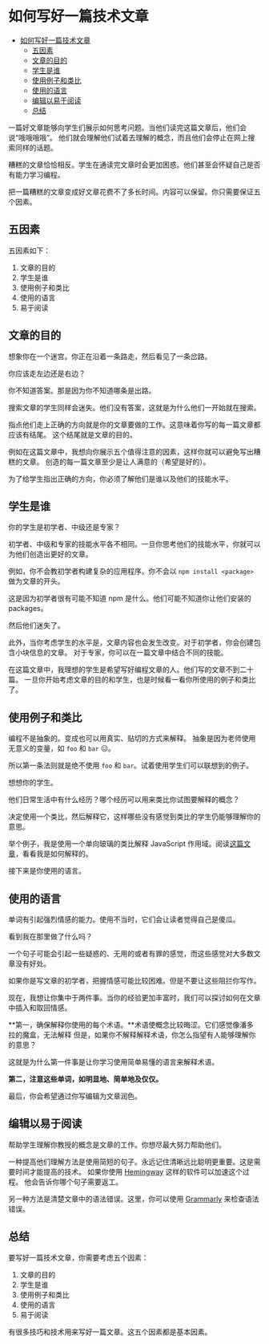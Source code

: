 # 如何写好一篇技术文章

- [如何写好一篇技术文章](#%E5%A6%82%E4%BD%95%E5%86%99%E5%A5%BD%E4%B8%80%E7%AF%87%E6%8A%80%E6%9C%AF%E6%96%87%E7%AB%A0)
  - [五因素](#%E4%BA%94%E5%9B%A0%E7%B4%A0)
  - [文章的目的](#%E6%96%87%E7%AB%A0%E7%9A%84%E7%9B%AE%E7%9A%84)
  - [学生是谁](#%E5%AD%A6%E7%94%9F%E6%98%AF%E8%B0%81)
  - [使用例子和类比](#%E4%BD%BF%E7%94%A8%E4%BE%8B%E5%AD%90%E5%92%8C%E7%B1%BB%E6%AF%94)
  - [使用的语言](#%E4%BD%BF%E7%94%A8%E7%9A%84%E8%AF%AD%E8%A8%80)
  - [编辑以易于阅读](#%E7%BC%96%E8%BE%91%E4%BB%A5%E6%98%93%E4%BA%8E%E9%98%85%E8%AF%BB)
  - [总结](#%E6%80%BB%E7%BB%93)

一篇好文章能够向学生们展示如何思考问题。当他们读完这篇文章后，他们会说“哦哦哦哦”。
他们就会理解他们试着去理解的概念，而且他们会停止在网上搜索同样的话题。

糟糕的文章恰恰相反。学生在通读完文章时会更加困惑。他们甚至会怀疑自己是否有能力学习编程。

把一篇糟糕的文章变成好文章花费不了多长时间。内容可以保留。你只需要保证五个因素。

## 五因素

五因素如下：

1. 文章的目的
2. 学生是谁
3. 使用例子和类比
4. 使用的语言
5. 易于阅读

## 文章的目的

想象你在一个迷宫。你正在沿着一条路走，然后看见了一条岔路。

你应该走左边还是右边？

你不知道答案。那是因为你不知道哪条是出路。

搜索文章的学生同样会迷失。他们没有答案，这就是为什么他们一开始就在搜索。

指点他们走上正确的方向就是你的文章要做的工作。这意味着你写的每一篇文章都应该有结尾。
这个结尾就是文章的目的。

例如在这篇文章中，我想向你展示五个值得注意的因素，这样你就可以避免写出糟糕的文章。
创造的每一篇文章至少是让人满意的（希望是好的）。

为了给学生指出正确的方向，你必须了解他们是谁以及他们的技能水平。

## 学生是谁

你的学生是初学者、中级还是专家？

初学者、中级和专家的技能水平各不相同。一旦你思考他们的技能水平，你就可以为他们创造出更好的文章。

例如，你不会教初学者构建复杂的应用程序。你不会以 `npm install <package>` 做为文章的开头。

这是因为初学者很有可能不知道 npm 是什么。他们可能不知道你让他们安装的 packages。

然后他们迷失了。

此外，当你考虑学生的水平是，文章内容也会发生改变。对于初学者，你会创建包含小块信息的文章。
对于专家，你可以在一篇文章中结合不同的技能。

在这篇文章中，我理想的学生是希望写好编程文章的人。他们写的文章不到二十篇。
一旦你开始考虑文章的目的和学生，也是时候看一看你所使用的例子和类比了。

## 使用例子和类比

编程不是抽象的。变成也可以用真实、贴切的方式来解释。
抽象是因为老师使用无意义的变量，如 `foo` 和 `bar` 😑。

所以第一条法则就是绝不使用 `foo` 和 `bar`。试着使用学生们可以联想到的例子。

想想你的学生。

他们日常生活中有什么经历？哪个经历可以用来类比你试图要解释的概念？

决定使用一个类比，然后解释它，这样哪些没有感觉到类比的学生仍能够理解你的意思。

举个例子，我是使用一个单向玻璃的类比解释 JavaScript 作用域。阅读[这篇文章][1]，看看我是如何解释的。

接下来是你使用的语言。

## 使用的语言

单词有引起强烈情感的能力。使用不当时，它们会让读者觉得自己是傻瓜。

看到我在那里做了什么吗？

一个句子可能会引起一些疑惑的、无用的或者有罪的感觉，而这些感觉对大多数文章没有好处。

如果你是写文章的初学者，把握情感可能比较困难。但是不要让这些阻拦你写作。

现在，我想让你集中于两件事。当你的经验更加丰富时，我们可以探讨如何在文章中插入和取回情感。

**第一，确保解释你使用的每个术语。**术语使概念比较晦涩。它们感觉像潘多拉的魔盒，无法解释
但是，如果你不解释解释术语，你怎么指望有人能够理解你的意思？

这就是为什么第一件事是让你学习使用简单易懂的语言来解释术语。

**第二，注意这些单词，如明显地、简单地及仅仅。**

最后，你会希望通过你写编辑为文章润色。

## 编辑以易于阅读

帮助学生理解你教授的概念是文章的工作。你想尽最大努力帮助他们。

一种提高他们理解方法是使用简短的句子。永远记住清晰远比聪明更重要。这是需要时间才能提高的技术。
如果你使用 [Hemingway](http://www.hemingwayapp.com/) 这样的软件可以加速这个过程。
他会告诉你哪个句子需要返工。

另一种方法是清楚文章中的语法错误。这里，你可以使用 [Grammarly](https://www.grammarly.com/) 来检查语法错误。

## 总结

要写好一篇技术文章，你需要考虑五个因素：

1. 文章的目的
2. 学生是谁
3. 使用例子和类比
4. 使用的语言
5. 易于阅读

有很多技巧和技术用来写好一篇文章。这五个因素都是基本因素。

[1]: https://css-tricks.com/javascript-scope-closures/
